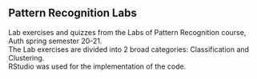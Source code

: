 ## Pattern Recognition Labs
Lab exercises and quizzes from the Labs of Pattern Recognition course, Auth spring semester 20-21.<br />
The Lab exercises are divided into 2 broad categories: Classification and Clustering.<br />
RStudio was used for the implementation of the code.
